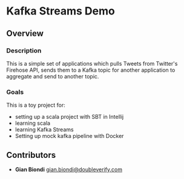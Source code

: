 # Kafka Streams Demo

## Overview
### Description
This is a simple set of applications which pulls Tweets from 
Twitter's Firehose API, sends them to a Kafka topic for another application
to aggregate and send to another topic.

### Goals
This is a toy project for:
- setting up a scala project with SBT in Intellij
- learning scala
- learning Kafka Streams
- Setting up mock kafka pipeline with Docker

## Contributors
- **Gian Biondi** <gian.biondi@doubleverify.com>
